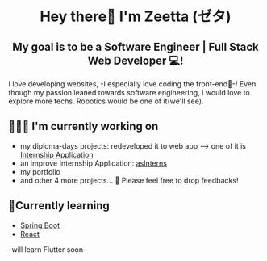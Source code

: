 
<h1 align="center">Hey there👋 I'm Zeetta (ゼタ) </h1>


<h2 align="center">
My goal is to be a Software Engineer | Full Stack Web Developer 💻!
</h2>


I love developing websites, -I especially love coding the front-end🎨-! Even though my passion leaned towards software engineering, I would love to explore more techs. Robotics would be one of it(we'll see). 


## 👩🏻‍💻 I'm currently working on
- my diploma-days projects: redeveloped it to web app --> one of it is [Internship Application](https://github.com/ziearina/Internship-Application)
- an improve Internship Application: [asInterns](https://github.com/ziearina/asInterns)
- my portfolio
- and other 4 more projects...
💬 Please feel free to drop feedbacks!

## 🌱Currently learning
- [Spring Boot](https://spring.io/projects/spring-boot)
- [React](https://reactjs.org/)

-will learn Flutter soon-

<!---
## 📫 Connect with me!
<p align="left">
  <a href="https://discordapp.com/users/160232471198302208/" target="blank"><img align="center" src="https://raw.githubusercontent.com/rahuldkjain/github-profile-readme-generator/master/src/images/icons/Social/discord.svg" alt="zie#1032" height="30" width="40" /></a>
  <a href="https://www.linkedin.com/in/zeetta-a/" target="blank"><img align="center" src="https://raw.githubusercontent.com/yushi1007/yushi1007/main/images/linkedin.svg" alt="zie#1032" height="30" width="40" /></a>
  
</p>
--->


<!--
**This** is a ✨ _special_ ✨ repository because its `README.md` (this file) appears on your GitHub profile.

Here are some ideas to get you started:

- 🔭 I’m currently working on ...
- 🌱 I’m currently learning ...
- 👯 I’m looking to collaborate on ...
- 🤔 I’m looking for help with ...
- 💬 Ask me about ...
- 📫 How to reach me: ...
- 😄 Pronouns: ...
- ⚡ Fun fact: ...
-->

